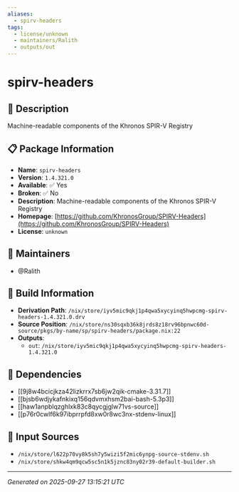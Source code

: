 ```yaml
---
aliases:
  - spirv-headers
tags:
  - license/unknown
  - maintainers/Ralith
  - outputs/out
---
```


# spirv-headers

## 📝 Description

Machine-readable components of the Khronos SPIR-V Registry

## 📋 Package Information

- **Name**: `spirv-headers`
- **Version**: `1.4.321.0`
- **Available**: ✅ Yes
- **Broken**: ✅ No
- **Description**: Machine-readable components of the Khronos SPIR-V Registry
- **Homepage**: [https://github.com/KhronosGroup/SPIRV-Headers](https://github.com/KhronosGroup/SPIRV-Headers)
- **License**: `unknown`
## 👥 Maintainers

- @Ralith


## 🔧 Build Information

- **Derivation Path**: `/nix/store/iyv5mic9qkj1p4qwa5xycyinq5hwpcmg-spirv-headers-1.4.321.0.drv`
- **Source Position**: `/nix/store/ns30sqxb36k8jrds8z18rv96bpnwc60d-source/pkgs/by-name/sp/spirv-headers/package.nix:22`
- **Outputs**:
  - `out`:  `/nix/store/iyv5mic9qkj1p4qwa5xycyinq5hwpcmg-spirv-headers-1.4.321.0`

## 🔗 Dependencies

- [[9j8w4bcicjkza42lizkrrx7sb6jw2qik-cmake-3.31.7]]
- [[bjsb6wdjykafnkixq156qdvmxhsm2bai-bash-5.3p3]]
- [[haw1anpblqzghlxk83c8qycgjglw71vs-source]]
- [[p76r0cwlf6k97ibprrpfd8xw0r8wc3nx-stdenv-linux]]

## 📁 Input Sources

- `/nix/store/l622p70vy8k5sh7y5wizi5f2mic6ynpg-source-stdenv.sh`
- `/nix/store/shkw4qm9qcw5sc5n1k5jznc83ny02r39-default-builder.sh`

---
*Generated on 2025-09-27 13:15:21 UTC*
